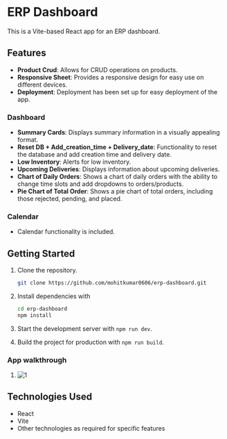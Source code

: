 # ERP Dashboard

This is a Vite-based React app for an ERP dashboard.

## Features

- **Product Crud**: Allows for CRUD operations on products.
- **Responsive Sheet**: Provides a responsive design for easy use on different devices.
- **Deployment**: Deployment has been set up for easy deployment of the app.

### Dashboard

- **Summary Cards**: Displays summary information in a visually appealing format.
- **Reset DB + Add_creation_time + Delivery_date**: Functionality to reset the database and add creation time and delivery date.
- **Low Inventory**: Alerts for low inventory.
- **Upcoming Deliveries**: Displays information about upcoming deliveries.
- **Chart of Daily Orders**: Shows a chart of daily orders with the ability to change time slots and add dropdowns to orders/products.
- **Pie Chart of Total Order**: Shows a pie chart of total orders, including those rejected, pending, and placed.

### Calendar

- Calendar functionality is included.



## Getting Started

1. Clone the repository.

    ```bash
    git clone https://github.com/mohitkumar0606/erp-dashboard.git
    ```

2. Install dependencies with
    ```bash
    cd erp-dashboard
    npm install
    ```
3. Start the development server with `npm run dev`.
4. Build the project for production with `npm run build`.


### App walkthrough

1.    ![1](https://github.com/mohitkumar0606/erp-dashboard/assets/100067909/dcd5b08c-2661-44fe-81b9-89aa67440eac)

## Technologies Used

- React
- Vite
- Other technologies as required for specific features
